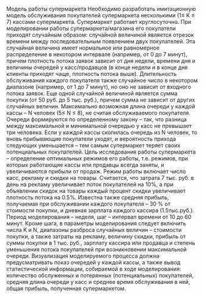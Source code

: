 Модель работы супермаркета 
Необходимо разработать имитационную модель обслуживания покупателей супермаркета несколькими (1≤ K ≤ 7) кассами супермаркета. 
Супермаркет работает круглосуточно. 
При моделировании работы супермаркета/магазина его покупатели приходят случайным образом: случайной величиной является отрезок 
времени между последовательным появлением двух покупателей. Эта случайная величина имеет нормальное или равномерное распределение 
в некотором интервале (например, от 0 до 7 минут), причем плотность потока заявок зависит от дня недели, времени дня и величины 
очередей у касс/продавцов (в конце недели и в конце дня клиенты приходят чаще, плотность потока выше). Длительность обслуживания 
каждого покупателя также случайное число в некотором диапазоне (например, от 1 до 7 минут), но оно не зависит от входного потока 
заявок. Еще одной случайной величиной является сумма покупки (от 50 руб. до 5 тыс. руб.), причем сумма не зависит от других 
случайных величин. 
Максимально возможная длина очереди у каждой кассы – N человек (5≤ N ≤ 8), не считая обслуживаемого покупателя. Очереди формируются 
по определенному закону – так, что разница между максимальной и минимальной очередью у касс не превышает три человека. Если у 
каждой кассы скопилась очередь из N человек, то вновь прибывающие покупатели уходят, и вероятность прихода следующих уменьшается – 
тем самым супермаркет теряет своих потенциальных покупателей. 
Цель исследования работы супермаркета – определение оптимальных режимов его работы, т.е. режимов, при которых работающие кассы или 
продавцы всегда заняты, и увеличиваются прибыли от продаж. Режим работы включает число касс, рекламу и скидки на товары. 
Считается, что затрата 7 тыс. руб. в день на рекламу увеличивает поток покупателей на 10%, а при объявлении скидок на товары каждый 
процент скидки увеличивает плотность потока на 0.5%. Известна также средняя прибыль, получаемая при обслуживании каждого покупателя – 
30 % от стоимости покупки, и дневная зарплата каждого кассира (1.5тыс.руб.).
Период моделирования – неделя, шаг – интервал времени от 10 до 60 минут. Кроме шага, в параметры моделирования следует включить числа 
K и N, диапазоны разброса случайных величин – стоимости покупки, а также затраты на рекламу, величину скидки, прибыль от суммы покупки 
в 1 тыс. руб., зарплату кассира или продавца и степень уменьшения потока покупателей при возникновении максимальной очереди. 
Визуализация моделируемого процесса должна предусматривать показ очередей у каждой кассы, а также вывод статистической информации, 
собираемой в ходе моделирования: количество обслуженных и потерянных (потенциальных) покупателей, средняя длина очереди у касс и 
среднее время обслуживания в ней, общая прибыль, полученная супермаркетом. 
